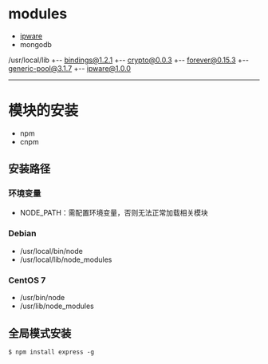 
# modules
- [ipware](https://github.com/un33k/node-ipware)
- mongodb

/usr/local/lib
+-- bindings@1.2.1
+-- crypto@0.0.3
+-- forever@0.15.3
+-- generic-pool@3.1.7
+-- ipware@1.0.0

---

# 模块的安装
- npm
- cnpm

## 安装路径

### 环境变量
- NODE_PATH：需配置环境变量，否则无法正常加载相关模块

### Debian
- /usr/local/bin/node
- /usr/local/lib/node_modules

### CentOS 7
- /usr/bin/node
- /usr/lib/node_modules

## 全局模式安装
```
$ npm install express -g
```
